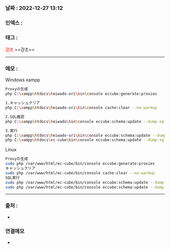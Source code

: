 ### 날짜 :  2022-12-27 13:12

### 인덱스 :

### 태그 :

<span style="color: red">강조</span> ==강조==

----

### 메모 :

Windows xampp
```bash
Proxyの生成
php C:\xampp\htdocs\heiwado-ori\bin\console eccube:generate:proxies

1.キャッシュクリア
php C:\xampp\htdocs\heiwado-ori\bin\console cache:clear --no-warmup

2.SQL確認
php C:\xampp\htdocs\heiwado\bin\console eccube:schema:update --dump-sql

3.実行
php C:\xampp\htdocs\heiwado-ori\bin\console eccube:schema:update --dump-sql --force --no-proxy
php C:\xampp\htdocs\ec-cube\bin\console eccube:schema:update --dump-sql --force
```

Linux
```bash
Proxyの生成
sudo php /var/www/html/ec-cube/bin/console eccube:generate:proxies
キャッシュクリア
sudo php /var/www/html/ec-cube/bin/console cache:clear --no-warmup
SQL実行
sudo php /var/www/html/ec-cube/bin/console eccube:schema:update --dump-sql
sudo php /var/www/html/ec-cube/bin/console eccube:schema:update --dump-sql --force
```


----
### 출처 :
-


### 연결메모
-








